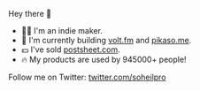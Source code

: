 Hey there 👋

- 👨‍💻 I'm an indie maker.
- 🚀 I'm currently building [volt.fm](https://volt.fm) and [pikaso.me](https://pikaso.me).
- 💵 I've sold [postsheet.com](https://postsheet.com).
- 🔥 My products are used by 945000+ people!

Follow me on Twitter: [twitter.com/soheilpro](https://twitter.com/soheilpro)

